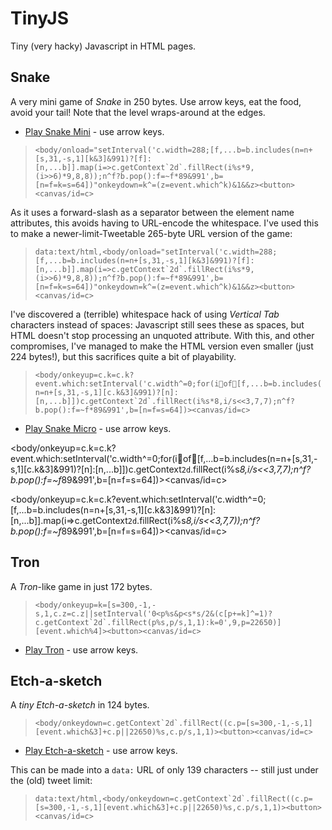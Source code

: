 # TinyJS

Tiny (very hacky) Javascript in HTML pages.

## Snake

A very mini game of *Snake* in 250 bytes. Use arrow keys, eat the food, avoid your tail! Note that the level wraps-around at the edges.

  * [Play Snake Mini](https://danielgjackson.github.io/tinyjs/mini.html) - use arrow keys.

> ```<body/onload="setInterval('c.width=288;[f,...b=b.includes(n=n+[s,31,-s,1][k&3]&991)?[f]:[n,...b]].map(i=>c.getContext`2d`.fillRect(i%s*9,(i>>6)*9,8,8));n^f?b.pop():f=~f*89&991',b=[n=f=k=s=64])"onkeydown=k^=(z=event.which^k)&1&&z><button><canvas/id=c>```

As it uses a forward-slash as a separator between the element name attributes, this avoids having to URL-encode the whitespace.  I've used this to make a newer-limit-Tweetable 265-byte URL version of the game:

> ```data:text/html,<body/onload="setInterval('c.width=288;[f,...b=b.includes(n=n+[s,31,-s,1][k&3]&991)?[f]:[n,...b]].map(i=>c.getContext`2d`.fillRect(i%s*9,(i>>6)*9,8,8));n^f?b.pop():f=~f*89&991',b=[n=f=k=s=64])"onkeydown=k^=(z=event.which^k)&1&&z><button><canvas/id=c>```

I've discovered a (terrible) whitespace hack of using *Vertical Tab* characters instead of spaces: Javascript still sees these as spaces, but HTML doesn't stop processing an unquoted attribute. With this, and other compromises, I've managed to make the HTML version even smaller (just 224 bytes!), but this sacrifices quite a bit of playability.

> ```<body/onkeyup=c.k=c.k?event.which:setInterval('c.width^=0;for(iof[f,...b=b.includes(n=n+[s,31,-s,1][c.k&3]&991)?[n]:[n,...b]])c.getContext`2d`.fillRect(i%s*8,i/s<<3,7,7);n^f?b.pop():f=~f*89&991',b=[n=f=s=64])><canvas/id=c>```

  * [Play Snake Micro](https://danielgjackson.github.io/tinyjs/micro.html) - use arrow keys.


<body/onkeyup=c.k=c.k?event.which:setInterval('c.width^=0;for(iof[f,...b=b.includes(n=n+[s,31,-s,1][c.k&3]&991)?[n]:[n,...b]])c.getContext`2d`.fillRect(i%s*8,i/s<<3,7,7);n^f?b.pop():f=~f*89&991',b=[n=f=s=64])><canvas/id=c>

<body/onkeyup=c.k=c.k?event.which:setInterval('c.width^=0;[f,...b=b.includes(n=n+[s,31,-s,1][c.k&3]&991)?[n]:[n,...b]].map(i=>c.getContext`2d`.fillRect(i%s*8,i/s<<3,7,7));n^f?b.pop():f=~f*89&991',b=[n=f=s=64])><canvas/id=c>

<!--

When converting this to a `data:` URL, `.map()` removes the need to escape the `for-of` whitespace, but the `=>` arrow function now requires the attribute to be quoted (240 bytes):

> ```data:text/html,<body/onkeyup="c.k=c.k?event.which:setInterval('c.width^=0;[f,...b=b.includes(n=n+[s,31,-s,1][c.k&3]&991)?[n]:[n,...b]].map(i=>c.getContext`2d`.fillRect(i%s*8,i/s<<3,7,7));n^f?b.pop():f=~f*89&991',b=[n=f=s=64])"><canvas/id=c>```
-->

## Tron

A *Tron*-like game in just 172 bytes.

> ```<body/onkeyup=k=[s=300,-1,-s,1,c.z=c.z||setInterval('0<p%s&p<s*s/2&(c[p+=k]^=1)?c.getContext`2d`.fillRect(p%s,p/s,1,1):k=0',9,p=22650)][event.which%4]><button><canvas/id=c>```

* [Play Tron](https://danielgjackson.github.io/tinyjs/tron.html) - use arrow keys.

<!--
data:text/html,<body/onkeyup=k=[s=300,-1,-s,1,c.z=c.z||setInterval('0<p%s&p<s*s/2&(c[p+=k]^=1)?c.getContext`2d`.fillRect(p%s,p/s,1,1):k=0',9,p=22650)][event.which%4]><button><canvas/id=c>
-->

## Etch-a-sketch

A *tiny* *Etch-a-sketch* in 124 bytes.

> ```<body/onkeydown=c.getContext`2d`.fillRect((c.p=[s=300,-1,-s,1][event.which&3]+c.p||22650)%s,c.p/s,1,1)><button><canvas/id=c>```

  * [Play Etch-a-sketch](https://danielgjackson.github.io/tinyjs/etch.html) - use arrow keys.

This can be made into a `data:` URL of only 139 characters -- still just under the (old) tweet limit:

> ```data:text/html,<body/onkeydown=c.getContext`2d`.fillRect((c.p=[s=300,-1,-s,1][event.which&3]+c.p||22650)%s,c.p/s,1,1)><button><canvas/id=c>```

<!--
data:text/html,<body/onkeydown=c.getContext`2d`.fillRect((c.p=[s=300,-1,-s,1][event.which&3]+c.p||22650)%s,c.p/s,1,1)><button><canvas/id=c>
-->


<!--
## Prime Numbers

Print prime numbers (inefficiently!) in 44 bytes:

```javascript
for(i=j=0;;)i%j--||(j||console.log(i),j=i++)
```

-->
